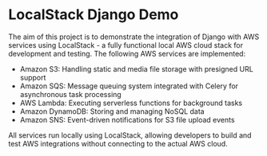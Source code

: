 # LocalStack Django Demo

The aim of this project is to demonstrate the integration of Django with AWS
services using LocalStack - a fully functional local AWS cloud stack for
development and testing. The following AWS services are implemented:

- Amazon S3: Handling static and media file storage with presigned URL support
- Amazon SQS: Message queuing system integrated with Celery for asynchronous task processing
- AWS Lambda: Executing serverless functions for background tasks
- Amazon DynamoDB: Storing and managing NoSQL data
- Amazon SNS: Event-driven notifications for S3 file upload events

All services run locally using LocalStack, allowing developers to build and test
AWS integrations without connecting to the actual AWS cloud.
